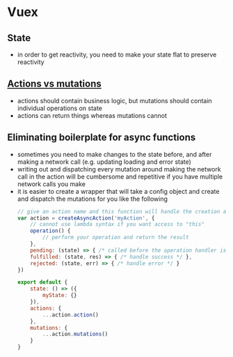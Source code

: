 # Vuex

## State
- in order to get reactivity, you need to make your state flat to preserve reactivity

## [Actions vs mutations](https://blog.logrocket.com/vuex-showdown-mutations-vs-actions-f48f2f7df54b/)
- actions should contain business logic, but mutations should contain individual operations on state
- actions can return things whereas mutations cannot

## Eliminating boilerplate for async functions
- sometimes you need to make changes to the state before, and after making a network call (e.g. updating loading and error state)
- writing out and dispatching every mutation around making the network call in the action will be cumbersome and repetitive if you have multiple network calls you make
- it is easier to create a wrapper that will take a config object and create and dispatch the mutations for you like the following
    ```js
    // give an action name and this function will handle the creation and calling of the myActionPending, myActionFulfilled, and myActionRejected mutations
    var action = createAsyncAction('myAction', {
        // cannot use lambda syntax if you want access to "this"
        operation() {
            // perform your operation and return the result
        },
        pending: (state) => { /* called before the operation handler is called */ },
        fulfilled: (state, res) => { /* handle success */ },
        rejected: (state, err) => { /* handle error */ }
    })

    export default {
        state: () => ({
            myState: {}
        }),
        actions: {
            ...action.action()
        },
        mutations: {
            ...action.mutations()
        }
    }
    ```
